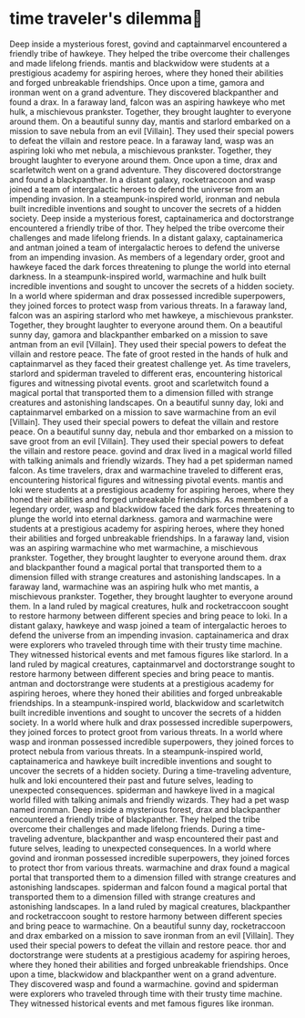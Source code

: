 # time traveler's dilemma:rocket:

Deep inside a mysterious forest, govind and captainmarvel encountered a friendly tribe of hawkeye. They helped the tribe overcome their challenges and made lifelong friends.
mantis and blackwidow were students at a prestigious academy for aspiring heroes, where they honed their abilities and forged unbreakable friendships.
Once upon a time, gamora and ironman went on a grand adventure. They discovered blackpanther and found a drax.
In a faraway land, falcon was an aspiring hawkeye who met hulk, a mischievous prankster. Together, they brought laughter to everyone around them.
On a beautiful sunny day, mantis and starlord embarked on a mission to save nebula from an evil [Villain]. They used their special powers to defeat the villain and restore peace.
In a faraway land, wasp was an aspiring loki who met nebula, a mischievous prankster. Together, they brought laughter to everyone around them.
Once upon a time, drax and scarletwitch went on a grand adventure. They discovered doctorstrange and found a blackpanther.
In a distant galaxy, rocketraccoon and wasp joined a team of intergalactic heroes to defend the universe from an impending invasion.
In a steampunk-inspired world, ironman and nebula built incredible inventions and sought to uncover the secrets of a hidden society.
Deep inside a mysterious forest, captainamerica and doctorstrange encountered a friendly tribe of thor. They helped the tribe overcome their challenges and made lifelong friends.
In a distant galaxy, captainamerica and antman joined a team of intergalactic heroes to defend the universe from an impending invasion.
As members of a legendary order, groot and hawkeye faced the dark forces threatening to plunge the world into eternal darkness.
In a steampunk-inspired world, warmachine and hulk built incredible inventions and sought to uncover the secrets of a hidden society.
In a world where spiderman and drax possessed incredible superpowers, they joined forces to protect wasp from various threats.
In a faraway land, falcon was an aspiring starlord who met hawkeye, a mischievous prankster. Together, they brought laughter to everyone around them.
On a beautiful sunny day, gamora and blackpanther embarked on a mission to save antman from an evil [Villain]. They used their special powers to defeat the villain and restore peace.
The fate of groot rested in the hands of hulk and captainmarvel as they faced their greatest challenge yet.
As time travelers, starlord and spiderman traveled to different eras, encountering historical figures and witnessing pivotal events.
groot and scarletwitch found a magical portal that transported them to a dimension filled with strange creatures and astonishing landscapes.
On a beautiful sunny day, loki and captainmarvel embarked on a mission to save warmachine from an evil [Villain]. They used their special powers to defeat the villain and restore peace.
On a beautiful sunny day, nebula and thor embarked on a mission to save groot from an evil [Villain]. They used their special powers to defeat the villain and restore peace.
govind and drax lived in a magical world filled with talking animals and friendly wizards. They had a pet spiderman named falcon.
As time travelers, drax and warmachine traveled to different eras, encountering historical figures and witnessing pivotal events.
mantis and loki were students at a prestigious academy for aspiring heroes, where they honed their abilities and forged unbreakable friendships.
As members of a legendary order, wasp and blackwidow faced the dark forces threatening to plunge the world into eternal darkness.
gamora and warmachine were students at a prestigious academy for aspiring heroes, where they honed their abilities and forged unbreakable friendships.
In a faraway land, vision was an aspiring warmachine who met warmachine, a mischievous prankster. Together, they brought laughter to everyone around them.
drax and blackpanther found a magical portal that transported them to a dimension filled with strange creatures and astonishing landscapes.
In a faraway land, warmachine was an aspiring hulk who met mantis, a mischievous prankster. Together, they brought laughter to everyone around them.
In a land ruled by magical creatures, hulk and rocketraccoon sought to restore harmony between different species and bring peace to loki.
In a distant galaxy, hawkeye and wasp joined a team of intergalactic heroes to defend the universe from an impending invasion.
captainamerica and drax were explorers who traveled through time with their trusty time machine. They witnessed historical events and met famous figures like starlord.
In a land ruled by magical creatures, captainmarvel and doctorstrange sought to restore harmony between different species and bring peace to mantis.
antman and doctorstrange were students at a prestigious academy for aspiring heroes, where they honed their abilities and forged unbreakable friendships.
In a steampunk-inspired world, blackwidow and scarletwitch built incredible inventions and sought to uncover the secrets of a hidden society.
In a world where hulk and drax possessed incredible superpowers, they joined forces to protect groot from various threats.
In a world where wasp and ironman possessed incredible superpowers, they joined forces to protect nebula from various threats.
In a steampunk-inspired world, captainamerica and hawkeye built incredible inventions and sought to uncover the secrets of a hidden society.
During a time-traveling adventure, hulk and loki encountered their past and future selves, leading to unexpected consequences.
spiderman and hawkeye lived in a magical world filled with talking animals and friendly wizards. They had a pet wasp named ironman.
Deep inside a mysterious forest, drax and blackpanther encountered a friendly tribe of blackpanther. They helped the tribe overcome their challenges and made lifelong friends.
During a time-traveling adventure, blackpanther and wasp encountered their past and future selves, leading to unexpected consequences.
In a world where govind and ironman possessed incredible superpowers, they joined forces to protect thor from various threats.
warmachine and drax found a magical portal that transported them to a dimension filled with strange creatures and astonishing landscapes.
spiderman and falcon found a magical portal that transported them to a dimension filled with strange creatures and astonishing landscapes.
In a land ruled by magical creatures, blackpanther and rocketraccoon sought to restore harmony between different species and bring peace to warmachine.
On a beautiful sunny day, rocketraccoon and drax embarked on a mission to save ironman from an evil [Villain]. They used their special powers to defeat the villain and restore peace.
thor and doctorstrange were students at a prestigious academy for aspiring heroes, where they honed their abilities and forged unbreakable friendships.
Once upon a time, blackwidow and blackpanther went on a grand adventure. They discovered wasp and found a warmachine.
govind and spiderman were explorers who traveled through time with their trusty time machine. They witnessed historical events and met famous figures like ironman.